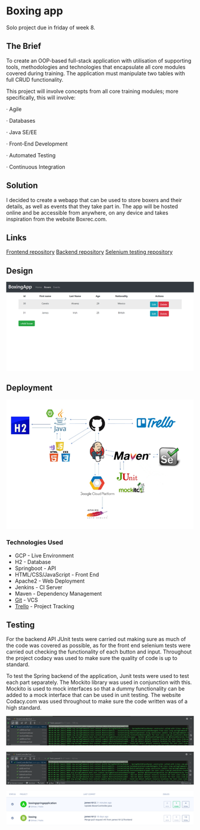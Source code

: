 # Boxing app

Solo project due in friday of week 8.

## The Brief

To create an OOP-based full-stack application with utilisation of supporting tools, methodologies and technologies that encapsulate all core modules covered during training. The application must manipulate two tables with full CRUD functionality.

This project will involve concepts from all core training modules; more specifically, this will involve:

· Agile

· Databases

· Java SE/EE

· Front-End Development

· Automated Testing

· Continuous Integration

## Solution

I decided to create a webapp that can be used to store boxers and their details, as well as events that they take part in. The app will be hosted online and be accessible from anywhere, on any device and takes inspiration from the website Boxrec.com.

## Links

[Frontend repository](https://github.com/james1612/boxing) 
[Backend repository](https://github.com/james1612/boxingspringapplication)
[Selenium testing repository](https://github.com/james1612/boxingseleniumtesting)

## Design 

![Alt text](https://github.com/james1612/boxing/blob/master/Readmepictures/BoxersFE.PNG)


## Deployment

![Alt text](https://github.com/james1612/boxing/blob/master/Readmepictures/CI%20pipeline.PNG)

### Technologies Used

-   GCP - Live Environment
-   H2 - Database
-   Springboot - API
-   HTML/CSS/JavaScript - Front End
-   Apache2 - Web Deployment
-   Jenkins - CI Server
-   Maven - Dependency Management
-   [Git]([https://github.com/james1612/boxing](https://github.com/james1612/boxing))  - VCS
-   [Trello]([https://trello.com/b/5VJaS9Ul/qa-project](https://trello.com/b/5VJaS9Ul/qa-project))  - Project Tracking


## Testing

For the backend API JUnit tests were carried out making sure as much of the code was covered as possible, as for the front end selenium tests were carried out checking the functionality of each button and input. Throughout the project codacy was used to make sure the quality of code is up to standard.

To test the Spring backend of the application, Junit tests were used to test each part separately. The Mockito library was used in conjunction with this.  Mockito is used to mock interfaces so that a dummy functionality can be added to a mock interface that can be used in unit testing. The website Codacy.com was used throughout to make sure the code written was of a high standard.

![Alt text](https://github.com/james1612/boxing/blob/master/Readmepictures/Boxercontrollertests.PNG)

![Alt text](https://github.com/james1612/boxing/blob/master/Readmepictures/eventscontrollertests.PNG)

![Alt text](https://github.com/james1612/boxing/blob/master/Readmepictures/codecy.PNG)




